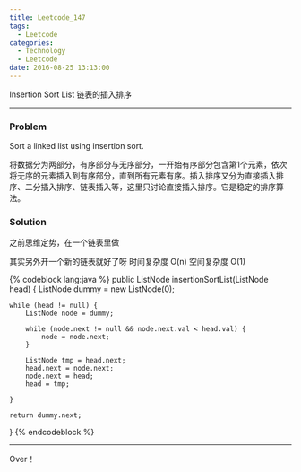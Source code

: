 ```yaml
---
title: Leetcode_147
tags:
  - Leetcode
categories:
  - Technology
  - Leetcode
date: 2016-08-25 13:13:00
---
```

Insertion Sort List
链表的插入排序

<!-- more -->

***

### Problem
Sort a linked list using insertion sort.

将数据分为两部分，有序部分与无序部分，一开始有序部分包含第1个元素，依次将无序的元素插入到有序部分，直到所有元素有序。插入排序又分为直接插入排序、二分插入排序、链表插入等，这里只讨论直接插入排序。它是稳定的排序算法。


### Solution 
之前思维定势，在一个链表里做

其实另外开一个新的链表就好了呀
时间复杂度 O(n)
空间复杂度 O(1)

{% codeblock lang:java  %}
public ListNode insertionSortList(ListNode head) {
    ListNode dummy = new ListNode(0);

    while (head != null) {
        ListNode node = dummy;

        while (node.next != null && node.next.val < head.val) {
            node = node.next;
        }

        ListNode tmp = head.next;
        head.next = node.next;
        node.next = head;
        head = tmp;

    }

    return dummy.next;
}
{% endcodeblock %}

*** 

Over！










































